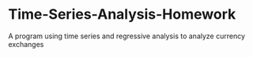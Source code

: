 # Time-Series-Analysis-Homework
A program using time series and regressive analysis to analyze currency exchanges

